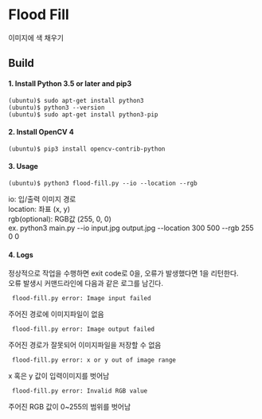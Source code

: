 # Flood Fill
이미지에 색 채우기

## Build
#### 1. Install Python 3.5 or later and pip3
~~~
(ubuntu)$ sudo apt-get install python3
(ubuntu)$ python3 --version
(ubuntu)$ sudo apt-get install python3-pip
~~~

#### 2. Install OpenCV 4
~~~
(ubuntu)$ pip3 install opencv-contrib-python
~~~

#### 3. Usage
~~~
(ubuntu)$ python3 flood-fill.py --io --location --rgb
~~~
io: 입/출력 이미지 경로   
location: 좌표 (x, y)   
rgb(optional): RGB값 (255, 0, 0)   
ex. python3 main.py --io input.jpg output.jpg --location 300 500 --rgb 255 0 0

#### 4. Logs
정상적으로 작업을 수행하면 exit code로 0을, 오류가 발생했다면 1을 리턴한다.   
오류 발생시 커맨드라인에 다음과 같은 로그를 남긴다.
~~~
 flood-fill.py error: Image input failed
~~~
주어진 경로에 이미지파일이 없음
~~~
 flood-fill.py error: Image output failed
~~~
주어진 경로가 잘못되어 이미지파일을 저장할 수 없음
~~~
 flood-fill.py error: x or y out of image range
~~~
x 혹은 y 값이 입력이미지를 벗어남
~~~
 flood-fill.py error: Invalid RGB value
~~~
주어진 RGB 값이 0~255의 범위를 벗어남
